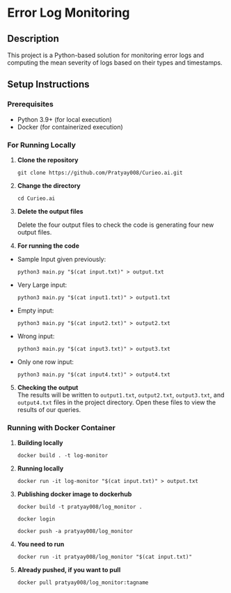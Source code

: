 # Error Log Monitoring

## Description

This project is a Python-based solution for monitoring error logs and computing the mean severity of logs based on their types and timestamps.

## Setup Instructions

### Prerequisites

- Python 3.9+ (for local execution)
- Docker (for containerized execution)

### For Running Locally

1. **Clone the repository**

   ```
   git clone https://github.com/Pratyay008/Curieo.ai.git
   ```

2. **Change the directory**

   ```
   cd Curieo.ai
   ```

3. **Delete the output files**

   Delete the four output files to check the code is generating four new output files.

4. **For running the code**   



- Sample Input given previously: 

   ```
   python3 main.py "$(cat input.txt)" > output.txt
   ```
- Very Large input: 

   ```
   python3 main.py "$(cat input1.txt)" > output1.txt
   ```
- Empty input: 

   ```
   python3 main.py "$(cat input2.txt)" > output2.txt
   ```
- Wrong input: 

   ```
   python3 main.py "$(cat input3.txt)" > output3.txt
   ```
- Only one row input: 

   ```
   python3 main.py "$(cat input4.txt)" > output4.txt
   ```



5. **Checking the output**  
   The results will be written to `output1.txt`, `output2.txt`, `output3.txt`, and `output4.txt` files in the project directory. Open these files to view the results of our queries.

### Running with Docker Container

1. **Building locally**

   ```
   docker build . -t log-monitor
   ```

2. **Running locally**

   ```
   docker run -it log-monitor "$(cat input.txt)" > output.txt
   ```

3. **Publishing docker image to dockerhub**

   ```
   docker build -t pratyay008/log_monitor .
   ```

   ```
   docker login
   ```

   ```
   docker push -a pratyay008/log_monitor
   ```

4. **You need to run**

   ```
   docker run -it pratyay008/log_monitor "$(cat input.txt)"
   ```

5. **Already pushed, if you want to pull**

   ```
   docker pull pratyay008/log_monitor:tagname
   ```
